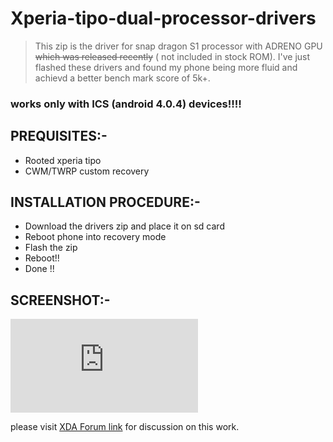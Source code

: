 # Xperia-tipo-dual-processor-drivers

>This zip is the driver for snap dragon S1 processor with ADRENO GPU ~~which was released recently~~ ( not included in stock ROM). I've just flashed these drivers and found my phone being more fluid and achievd a better bench mark score of 5k+.

### works only with ICS (android 4.0.4) devices!!!!

## PREQUISITES:-

* Rooted xperia tipo
* CWM/TWRP custom recovery


## INSTALLATION PROCEDURE:-

* Download the drivers zip and place it on sd card
* Reboot phone into recovery mode
* Flash the zip
* Reboot!!
* Done  !!

## SCREENSHOT:-

![alt text](https://forum.xda-developers.com/attachment.php?attachmentid=2095939&d=1373086581 "ANTUTU BENCHMARK SCORE")

please visit [XDA Forum link](https://forum.xda-developers.com/showpost.php?p=43307090) for discussion on this work.

